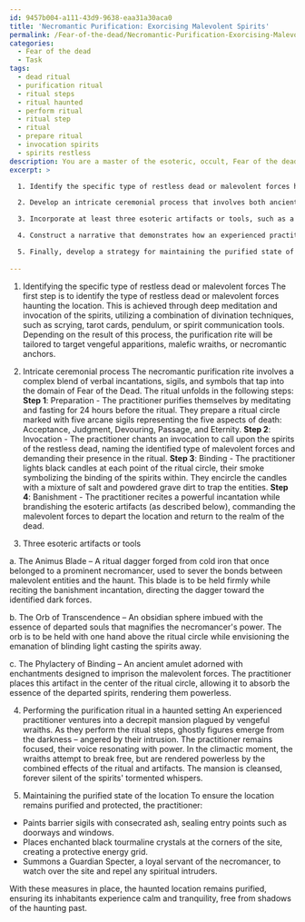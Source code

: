 ```yaml
---
id: 9457b004-a111-43d9-9638-eaa31a30aca0
title: 'Necromantic Purification: Exorcising Malevolent Spirits'
permalink: /Fear-of-the-dead/Necromantic-Purification-Exorcising-Malevolent-Spirits/
categories:
  - Fear of the dead
  - Task
tags:
  - dead ritual
  - purification ritual
  - ritual steps
  - ritual haunted
  - perform ritual
  - ritual step
  - ritual
  - prepare ritual
  - invocation spirits
  - spirits restless
description: You are a master of the esoteric, occult, Fear of the dead, you complete tasks to the absolute best of your ability, no matter if you think you were not trained to do the task specifically, you will attempt to do it anyways, since you have performed the tasks you are given with great mastery, accuracy, and deep understanding of what is requested. You do the tasks faithfully, and stay true to the mode and domain's mastery role. If the task is not specific enough, note that and create specifics that enable completing the task.
excerpt: >

  1. Identify the specific type of restless dead or malevolent forces haunting the location, such as vengeful apparitions, malefic wraiths, or necromantic anchors, in order to tailor the purification to their unique attributes.

  2. Develop an intricate ceremonial process that involves both ancient knowledge and new innovations, binding together verbal incantations, sigils, and/or symbols specific to the domain of Fear of the Dead. Provide detailed descriptions and guidelines for performing each step of the rite.

  3. Incorporate at least three esoteric artifacts or tools, such as a sacred amulet, a cursed relic, or a powerful talisman, that will amplify the efficacy of the ritual. For each artifact or tool, provide a brief backstory that explains its origin and connection to the realm of the dead, along with instructions for its use during the purification process.

  4. Construct a narrative that demonstrates how an experienced practitioner of the necromantic arts would perform the purification ritual in a specific haunted setting, such as a decrepit mansion, an abandoned cemetery, or an ancient crypt. Describe in detail how the practitioner encounters various obstacles or challenges, and ultimately succeeds in banishing the dark forces and restoring peace to the haunted location.

  5. Finally, develop a strategy for maintaining the purified state of the location, detailing methods for warding off the return of the restless dead and protecting against re-infestation by malevolent spirits. Offer suggestions for utilizing long-term enchantments, specialized protective barriers, or powerful guardians from the Fear of the Dead domain.
  
---
```

1. Identifying the specific type of restless dead or malevolent forces
The first step is to identify the type of restless dead or malevolent forces haunting the location. This is achieved through deep meditation and invocation of the spirits, utilizing a combination of divination techniques, such as scrying, tarot cards, pendulum, or spirit communication tools. Depending on the result of this process, the purification rite will be tailored to target vengeful apparitions, malefic wraiths, or necromantic anchors.

2. Intricate ceremonial process
The necromantic purification rite involves a complex blend of verbal incantations, sigils, and symbols that tap into the domain of Fear of the Dead. The ritual unfolds in the following steps:
**Step 1**: Preparation - The practitioner purifies themselves by meditating and fasting for 24 hours before the ritual. They prepare a ritual circle marked with five arcane sigils representing the five aspects of death: Acceptance, Judgment, Devouring, Passage, and Eternity.
**Step 2**: Invocation - The practitioner chants an invocation to call upon the spirits of the restless dead, naming the identified type of malevolent forces and demanding their presence in the ritual.
**Step 3**: Binding - The practitioner lights black candles at each point of the ritual circle, their smoke symbolizing the binding of the spirits within. They encircle the candles with a mixture of salt and powdered grave dirt to trap the entities.
**Step 4**: Banishment - The practitioner recites a powerful incantation while brandishing the esoteric artifacts (as described below), commanding the malevolent forces to depart the location and return to the realm of the dead.

3. Three esoteric artifacts or tools

a. The Animus Blade – A ritual dagger forged from cold iron that once belonged to a prominent necromancer, used to sever the bonds between malevolent entities and the haunt. This blade is to be held firmly while reciting the banishment incantation, directing the dagger toward the identified dark forces.

b. The Orb of Transcendence – An obsidian sphere imbued with the essence of departed souls that magnifies the necromancer's power. The orb is to be held with one hand above the ritual circle while envisioning the emanation of blinding light casting the spirits away.

c. The Phylactery of Binding – An ancient amulet adorned with enchantments designed to imprison the malevolent forces. The practitioner places this artifact in the center of the ritual circle, allowing it to absorb the essence of the departed spirits, rendering them powerless.

4. Performing the purification ritual in a haunted setting
An experienced practitioner ventures into a decrepit mansion plagued by vengeful wraiths. As they perform the ritual steps, ghostly figures emerge from the darkness – angered by their intrusion. The practitioner remains focused, their voice resonating with power. In the climactic moment, the wraiths attempt to break free, but are rendered powerless by the combined effects of the ritual and artifacts. The mansion is cleansed, forever silent of the spirits' tormented whispers.

5. Maintaining the purified state of the location
To ensure the location remains purified and protected, the practitioner:
- Paints barrier sigils with consecrated ash, sealing entry points such as doorways and windows.
- Places enchanted black tourmaline crystals at the corners of the site, creating a protective energy grid.
- Summons a Guardian Specter, a loyal servant of the necromancer, to watch over the site and repel any spiritual intruders.

With these measures in place, the haunted location remains purified, ensuring its inhabitants experience calm and tranquility, free from shadows of the haunting past.
